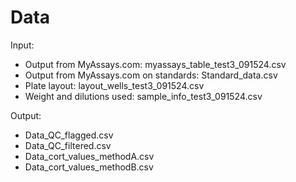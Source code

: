 # Data

Input:

- Output from MyAssays.com: myassays_table_test3_091524.csv
- Output from MyAssays.com on standards: Standard_data.csv
- Plate layout: layout_wells_test3_091524.csv
- Weight and dilutions used: sample_info_test3_091524.csv


Output:
- Data_QC_flagged.csv
- Data_QC_filtered.csv 
- Data_cort_values_methodA.csv 
- Data_cort_values_methodB.csv 
